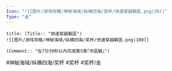 ```yaml
---
Icon: "![[图片/游戏攻略/神秘海域/纵横四海/奖杯/快速穿越戰區.png|30]]"
Type: "金"
---
```

```ad-common-gold-trophy
title: (Title:: "快速穿越戰區")
![[图片/游戏攻略/神秘海域/纵横四海/奖杯/快速穿越戰區.png|100]]

(Comment:: "在7分30秒以內完成第5章｢市區戰｣")
```

#神秘海域/纵横四海/奖杯 #奖杯 #奖杯/金
